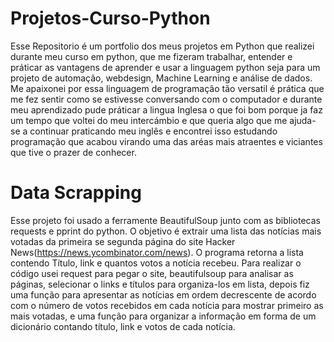 # Projetos-Curso-Python
Esse Repositorio é um portfolio dos meus projetos em Python que realizei durante meu curso em python, que me fizeram trabalhar, entender e práticar as vantagens de aprender e usar a linguagem python seja para um projeto de automação, webdesign, Machine Learning e análise de dados. Me apaixonei por essa linguagem de programação tão versatil é prática que me fez sentir como se estivesse conversando com o computador e durante meu aprendizado pude práticar a lingua Inglesa o que foi bom porque ja faz um tempo que voltei do meu intercámbio e que queria algo que me ajuda-se a continuar praticando meu inglês e encontrei isso estudando programação que acabou virando uma das aréas mais atraentes e viciantes que tive o prazer de conhecer.

# Data Scrapping 

  Esse projeto foi usado a ferramente BeautifulSoup junto com as bibliotecas requests e pprint do python. O objetivo é extrair uma lista das notícias mais votadas da primeira se segunda página do site Hacker News(https://news.ycombinator.com/news). O programa retorna a lista contendo Título, link e quantos votos a notícia recebeu.
  Para realizar o código usei request para pegar o site, beautifulsoup para analisar as páginas, selecionar o links e títulos para organiza-los em lista, depois fiz uma função para apresentar as notícias em ordem decrescente de acordo com o número de votos recebidos em cada notícia para mostrar primeiro as mais votadas, e uma função para organizar a informação em forma de um dicionário contando título, link e votos de cada notícia.
